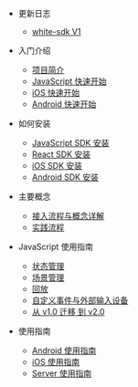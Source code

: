 * 更新日志

  * [white-sdk V1](releaseNote.md)
* 入门介绍

  * [项目简介](introduction.md)
  * [JavaScript 快速开始](js-quickstart.md)
  * [iOS 快速开始](ios-quickstart.md)
  * [Android 快速开始](android-quickstart.md)
* 如何安装

  * [JavaScript SDK 安装](js-sdk-install.md)
  * [React SDK 安装](react-sdk-intsall.md)
  * [iOS SDK 安装](ios-sdk-install.md)
  * [Android SDK 安装](android-sdk-install.md)
* 主要概念

  * [接入流程与概念详解](concept.md)
  * [实践流程](process.md)
* JavaScript 使用指南
  * [状态管理](js-detials/state-api.md)
  * [场景管理](js-detials/scenes-api.md)
  * [回放](js-detials/replay-api.md)
  * [自定义事件与外部输入设备](js-detials/events.md)
  * [从 v1.0 迁移 到 v2.0](js-detials/migrate-from-v1.md)
* 使用指南
  * [Android 使用指南](android-detail-api.md)
  * [iOS 使用指南](ios-detail-api.md)
  * [Server 使用指南](server-detail-api.md)

